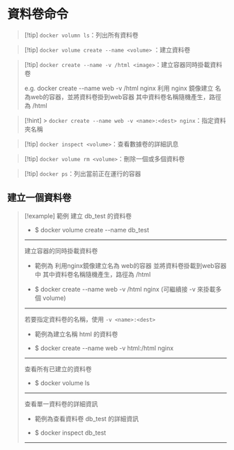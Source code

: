 # 資料卷命令


>[!tip]     `docker volumn ls`：列出所有資料卷

>[!tip]     `docker volume create --name <volume>` ：建立資料卷
>
> 	
> 	

	
> [!tip]     `docker create --name -v /html <image>`：建立容器同時掛載資料卷
> 	
> 	e.g. 
> 	docker create --name web -v /html nginx
> 	利用 nginx 鏡像建立 名為web的容器，並將資料卷掛到web容器
> 	其中資料卷名稱隨機產生，路徑為 /html

> [!hint] > 	`docker create --name web -v <name>:<dest> nginx`：指定資料夾名稱

>[!tip]     `docker inspect <volume>`：查看數據卷的詳細訊息

>[!tip]     `docker volume rm <volume>`：刪除一個或多個資料卷

>[!tip]     `docker ps`：列出當前正在運行的容器



## 建立一個資料卷

>[!example] 
>	範例 建立 db_test 的資料卷
>	
>	- $ docker volume create --name db_test
>	
>	---
>	
>	建立容器的同時掛載資料卷
>	
>	* 範例為 利用nginx鏡像建立名為 web的容器
>	  並將資料卷掛載到web容器中
>	  其中資料卷名稱隨機產生，路徑為 /html
>	  
>	- $ docker create --name web -v /html nginx	
>	(可繼續接 -v 來掛載多個 volume)
>	
>	---
>	
>	若要指定資料卷的名稱，使用 `-v <name>:<dest>`
>	* 範例為建立名稱 html 的資料卷
>	
>	- $ docker create --name web -v html:/html nginx
>	
>	---
>	
>	查看所有已建立的資料卷
>	- $ docker volume ls
>	
>	---
>	
>	查看單一資料卷的詳細資訊
>	* 範例為查看資料卷 db_test 的詳細資訊
>	- $ docker inspect db_test
>	
>	---
>	





